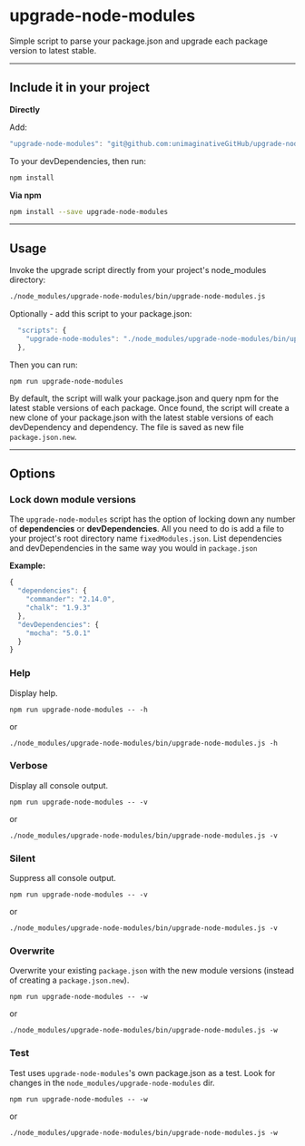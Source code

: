 # upgrade-node-modules
Simple script to parse your package.json and upgrade each package version to latest stable.

---

## Include it in your project
**Directly**

Add:
```javascript
"upgrade-node-modules": "git@github.com:unimaginativeGitHub/upgrade-node-modules.git#v1.0.0"
```
To your devDependencies, then run:
```bash
npm install
```

**Via npm**
```bash
npm install --save upgrade-node-modules
```

---

## Usage
Invoke the upgrade script directly from your project's node_modules directory:
```bash
./node_modules/upgrade-node-modules/bin/upgrade-node-modules.js
```

Optionally - add this script to your package.json:
```javascript
  "scripts": {
    "upgrade-node-modules": "./node_modules/upgrade-node-modules/bin/upgrade-node-modules.js",
  },
```

Then you can run:
```
npm run upgrade-node-modules
```

By default, the script will walk your package.json and query npm for the latest stable versions of each package. Once found, the script will create a new clone of your package.json with the latest stable versions of each devDependency and dependency. The file is saved as new file `package.json.new`.

---

## Options

### Lock down module versions

The `upgrade-node-modules` script has the option of locking down any number of **dependencies** or **devDependencies**. All you need to do is add a file to your project's root directory name `fixedModules.json`. List dependencies and devDependencies in the same way you would in `package.json`

**Example:**
```javascript
{
  "dependencies": {
    "commander": "2.14.0",
    "chalk": "1.9.3"
  },
  "devDependencies": {
    "mocha": "5.0.1"
  }
}
```

### Help
Display help.
```
npm run upgrade-node-modules -- -h
```
or
```
./node_modules/upgrade-node-modules/bin/upgrade-node-modules.js -h
```

### Verbose
Display all console output.
```
npm run upgrade-node-modules -- -v
```
or
```
./node_modules/upgrade-node-modules/bin/upgrade-node-modules.js -v
```

### Silent
Suppress all console output.
```
npm run upgrade-node-modules -- -v
```
or
```
./node_modules/upgrade-node-modules/bin/upgrade-node-modules.js -v
```

### Overwrite
Overwrite your existing `package.json` with the new module versions (instead of creating a `package.json.new`).
```
npm run upgrade-node-modules -- -w
```
or
```
./node_modules/upgrade-node-modules/bin/upgrade-node-modules.js -w
```

### Test
Test uses `upgrade-node-modules`'s own package.json as a test. Look for changes in the `node_modules/upgrade-node-modules` dir.
```
npm run upgrade-node-modules -- -w
```
or
```
./node_modules/upgrade-node-modules/bin/upgrade-node-modules.js -w
```
